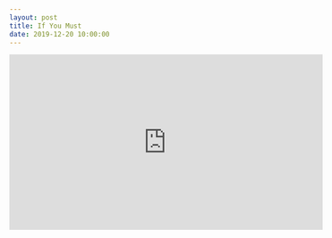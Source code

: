 ```yaml
---
layout: post
title: If You Must
date: 2019-12-20 10:00:00
---
```


<script src="https://gist.github.com/mikeluoma/7e9aa89edd5c60a7e0b58a1861246006"></script>
<iframe width="560" height="315" src="https://www.youtube.com/watch?v=o0xDGXotGIE" frameborder="0" allow="accelerometer; autoplay; encrypted-media; gyroscope; picture-in-picture" allowfullscreen></iframe>